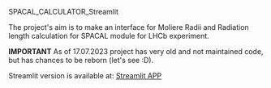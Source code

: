 SPACAL_CALCULATOR_Streamlit

The project's aim is to make an interface for Moliere Radii and Radiation length calculation for SPACAL module for LHCb experiment. 

**IMPORTANT** As of 17.07.2023 project has very old and not maintained code, but has chances to be reborn (let's see :D). 

Streamlit version is available at: [Streamlit APP](https://share.streamlit.io/princerichfather/spacal_calculator_streamlit/main/app.py "Streamlit SPACAL CALCULATOR")

